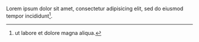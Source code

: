 Lorem ipsum dolor sit amet, consectetur adipisicing elit, sed do eiusmod tempor incididunt[^footnote].

[^footnote]: ut labore et dolore magna aliqua.

